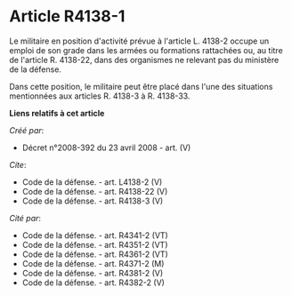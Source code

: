 # Article R4138-1

Le militaire en position d'activité prévue à l'article L. 4138-2 occupe un emploi de son grade dans les armées ou formations
rattachées ou, au titre de l'article R. 4138-22, dans des organismes ne relevant pas du ministère de la défense. 

Dans cette position, le militaire peut être placé dans l'une des situations mentionnées aux articles R. 4138-3 à R. 4138-33.

**Liens relatifs à cet article**

_Créé par_:

  - Décret n°2008-392 du 23 avril 2008 - art. (V)

_Cite_:

  - Code de la défense. - art. L4138-2 (V)
  - Code de la défense. - art. R4138-22 (V)
  - Code de la défense. - art. R4138-3 (V)

_Cité par_:

  - Code de la défense. - art. R4341-2 (VT)
  - Code de la défense. - art. R4351-2 (VT)
  - Code de la défense. - art. R4361-2 (VT)
  - Code de la défense. - art. R4371-2 (M)
  - Code de la défense. - art. R4381-2 (V)
  - Code de la défense. - art. R4382-2 (V)
